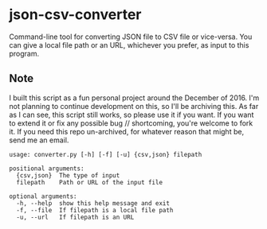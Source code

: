 # json-csv-converter

Command-line tool for converting JSON file to CSV file or vice-versa. You can give a local file path or an URL, whichever you prefer, as input to this program. 

## Note
I built this script as a fun personal project around the December of 2016. I'm not planning to continue development on this, so I'll be archiving this. As far as I can see, this script still works, so please use it if you want. If you want to extend it or fix any possible bug // shortcoming, you're welcome to fork it. If you need this repo un-archived, for whatever reason that might be, send me an email.

```console
usage: converter.py [-h] [-f] [-u] {csv,json} filepath

positional arguments:
  {csv,json}  The type of input
  filepath    Path or URL of the input file

optional arguments:
  -h, --help  show this help message and exit
  -f, --file  If filepath is a local file path
  -u, --url   If filepath is an URL
  ```
